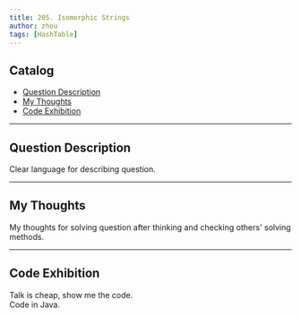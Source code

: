 ```yaml
---
title: 205. Isomorphic Strings             
author: zhou      
tags: [HashTable]        
---
```


       

## Catalog  
+ [Question Description](#partI)
+ [My Thoughts](#partII)
+ [Code Exhibition](#partIII)

----------------------------------

## Question Description
Clear language for describing question.    
 


----------------------------------

## My Thoughts
My thoughts for solving question after thinking and checking others' solving methods.        








----------------------------------

## Code Exhibition
Talk is cheap, show me the code.    
Code in Java.     





